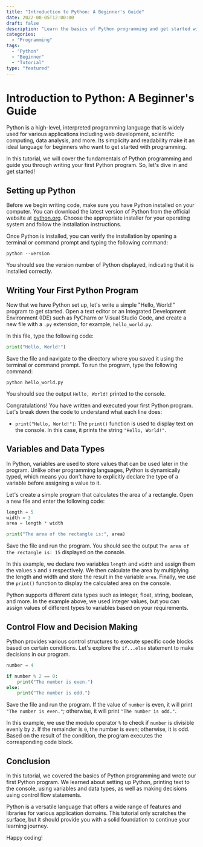 ```yaml
---
title: "Introduction to Python: A Beginner's Guide"
date: 2022-08-05T12:00:00
draft: false
description: "Learn the basics of Python programming and get started with your first program."
categories:
  - "Programming"
tags:
  - "Python"
  - "Beginner"
  - "Tutorial"
type: "featured"
---
```


# Introduction to Python: A Beginner's Guide

Python is a high-level, interpreted programming language that is widely used for various applications including web development, scientific computing, data analysis, and more. Its simplicity and readability make it an ideal language for beginners who want to get started with programming.

In this tutorial, we will cover the fundamentals of Python programming and guide you through writing your first Python program. So, let's dive in and get started!

## Setting up Python

Before we begin writing code, make sure you have Python installed on your computer. You can download the latest version of Python from the official website at [python.org](https://www.python.org/). Choose the appropriate installer for your operating system and follow the installation instructions.

Once Python is installed, you can verify the installation by opening a terminal or command prompt and typing the following command:

```shell
python --version
```

You should see the version number of Python displayed, indicating that it is installed correctly.

## Writing Your First Python Program

Now that we have Python set up, let's write a simple "Hello, World!" program to get started. Open a text editor or an Integrated Development Environment (IDE) such as PyCharm or Visual Studio Code, and create a new file with a `.py` extension, for example, `hello_world.py`.

In this file, type the following code:

```python
print("Hello, World!")
```

Save the file and navigate to the directory where you saved it using the terminal or command prompt. To run the program, type the following command:

```shell
python hello_world.py
```

You should see the output `Hello, World!` printed to the console.

Congratulations! You have written and executed your first Python program. Let's break down the code to understand what each line does:

- `print("Hello, World!")`: The `print()` function is used to display text on the console. In this case, it prints the string `"Hello, World!"`.

## Variables and Data Types

In Python, variables are used to store values that can be used later in the program. Unlike other programming languages, Python is dynamically typed, which means you don't have to explicitly declare the type of a variable before assigning a value to it.

Let's create a simple program that calculates the area of a rectangle. Open a new file and enter the following code:

```python
length = 5
width = 3
area = length * width

print("The area of the rectangle is:", area)
```

Save the file and run the program. You should see the output `The area of the rectangle is: 15` displayed on the console.

In this example, we declare two variables `length` and `width` and assign them the values `5` and `3` respectively. We then calculate the area by multiplying the length and width and store the result in the variable `area`. Finally, we use the `print()` function to display the calculated area on the console.

Python supports different data types such as integer, float, string, boolean, and more. In the example above, we used integer values, but you can assign values of different types to variables based on your requirements.

## Control Flow and Decision Making

Python provides various control structures to execute specific code blocks based on certain conditions. Let's explore the `if...else` statement to make decisions in our program.

```python
number = 4

if number % 2 == 0:
    print("The number is even.")
else:
    print("The number is odd.")
```

Save the file and run the program. If the value of `number` is even, it will print `"The number is even."`; otherwise, it will print `"The number is odd."`.

In this example, we use the modulo operator `%` to check if `number` is divisible evenly by `2`. If the remainder is `0`, the number is even; otherwise, it is odd. Based on the result of the condition, the program executes the corresponding code block.

## Conclusion

In this tutorial, we covered the basics of Python programming and wrote our first Python program. We learned about setting up Python, printing text to the console, using variables and data types, as well as making decisions using control flow statements.

Python is a versatile language that offers a wide range of features and libraries for various application domains. This tutorial only scratches the surface, but it should provide you with a solid foundation to continue your learning journey.

Happy coding!


